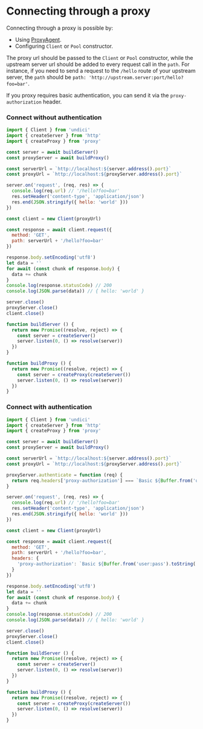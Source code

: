 # Connecting through a proxy

Connecting through a proxy is possible by:

- Using [ProxyAgent](../api/ProxyAgent.md).
- Configuring `Client` or `Pool` constructor.

The proxy url should be passed to the `Client` or `Pool` constructor, while the upstream server url
should be added to every request call in the `path`.
For instance, if you need to send a request to the `/hello` route of your upstream server,
the `path` should be `path: 'http://upstream.server:port/hello?foo=bar'`.

If you proxy requires basic authentication, you can send it via the `proxy-authorization` header.

### Connect without authentication

```js
import { Client } from 'undici'
import { createServer } from 'http'
import { createProxy } from 'proxy'

const server = await buildServer()
const proxyServer = await buildProxy()

const serverUrl = `http://localhost:${server.address().port}`
const proxyUrl = `http://localhost:${proxyServer.address().port}`

server.on('request', (req, res) => {
  console.log(req.url) // '/hello?foo=bar'
  res.setHeader('content-type', 'application/json')
  res.end(JSON.stringify({ hello: 'world' }))
})

const client = new Client(proxyUrl)

const response = await client.request({
  method: 'GET',
  path: serverUrl + '/hello?foo=bar'
})

response.body.setEncoding('utf8')
let data = ''
for await (const chunk of response.body) {
  data += chunk
}
console.log(response.statusCode) // 200
console.log(JSON.parse(data)) // { hello: 'world' }

server.close()
proxyServer.close()
client.close()

function buildServer () {
  return new Promise((resolve, reject) => {
    const server = createServer()
    server.listen(0, () => resolve(server))
  })
}

function buildProxy () {
  return new Promise((resolve, reject) => {
    const server = createProxy(createServer())
    server.listen(0, () => resolve(server))
  })
}
```

### Connect with authentication

```js
import { Client } from 'undici'
import { createServer } from 'http'
import { createProxy } from 'proxy'

const server = await buildServer()
const proxyServer = await buildProxy()

const serverUrl = `http://localhost:${server.address().port}`
const proxyUrl = `http://localhost:${proxyServer.address().port}`

proxyServer.authenticate = function (req) {
  return req.headers['proxy-authorization'] === `Basic ${Buffer.from('user:pass').toString('base64')}`
}

server.on('request', (req, res) => {
  console.log(req.url) // '/hello?foo=bar'
  res.setHeader('content-type', 'application/json')
  res.end(JSON.stringify({ hello: 'world' }))
})

const client = new Client(proxyUrl)

const response = await client.request({
  method: 'GET',
  path: serverUrl + '/hello?foo=bar',
  headers: {
    'proxy-authorization': `Basic ${Buffer.from('user:pass').toString('base64')}`
  }
})

response.body.setEncoding('utf8')
let data = ''
for await (const chunk of response.body) {
  data += chunk
}
console.log(response.statusCode) // 200
console.log(JSON.parse(data)) // { hello: 'world' }

server.close()
proxyServer.close()
client.close()

function buildServer () {
  return new Promise((resolve, reject) => {
    const server = createServer()
    server.listen(0, () => resolve(server))
  })
}

function buildProxy () {
  return new Promise((resolve, reject) => {
    const server = createProxy(createServer())
    server.listen(0, () => resolve(server))
  })
}
```

